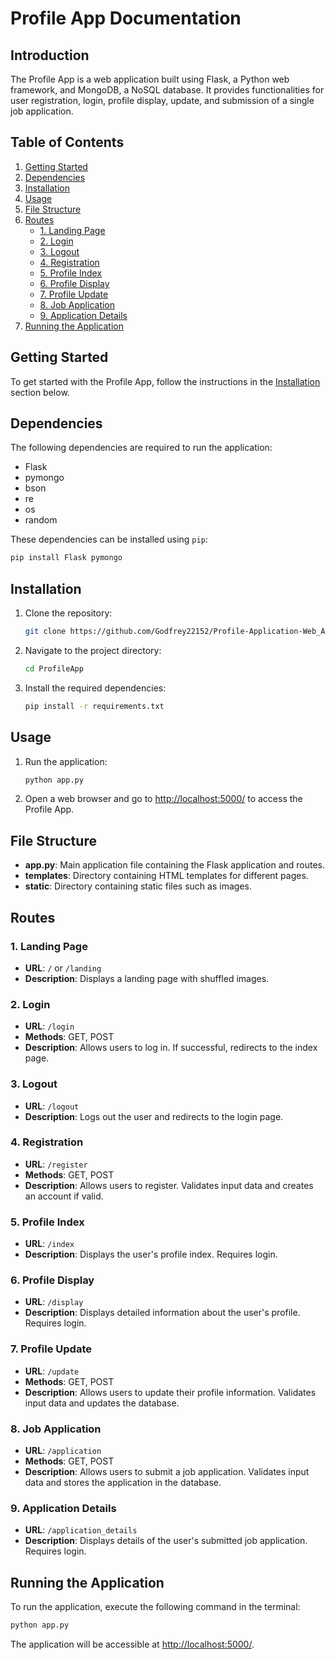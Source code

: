 # Profile App Documentation

## Introduction

The Profile App is a web application built using Flask, a Python web framework, and MongoDB, a NoSQL database. It provides functionalities for user registration, login, profile display, update, and submission of a single job application.

## Table of Contents

1. [Getting Started](#getting-started)
2. [Dependencies](#dependencies)
3. [Installation](#installation)
4. [Usage](#usage)
5. [File Structure](#file-structure)
6. [Routes](#routes)
    - [1. Landing Page](#1-landing-page)
    - [2. Login](#2-login)
    - [3. Logout](#3-logout)
    - [4. Registration](#4-registration)
    - [5. Profile Index](#5-profile-index)
    - [6. Profile Display](#6-profile-display)
    - [7. Profile Update](#7-profile-update)
    - [8. Job Application](#8-job-application)
    - [9. Application Details](#9-application-details)
7. [Running the Application](#running-the-application)

## Getting Started

To get started with the Profile App, follow the instructions in the [Installation](#installation) section below.

## Dependencies

The following dependencies are required to run the application:

- Flask
- pymongo
- bson
- re
- os
- random

These dependencies can be installed using `pip`:

```bash
pip install Flask pymongo
```

## Installation

1. Clone the repository:

   ```bash
   git clone https://github.com/Godfrey22152/Profile-Application-Web_App.git
   ```

2. Navigate to the project directory:

   ```bash
   cd ProfileApp
   ```

3. Install the required dependencies:

   ```bash
   pip install -r requirements.txt
   ```

## Usage

1. Run the application:

   ```bash
   python app.py
   ```

2. Open a web browser and go to [http://localhost:5000/](http://localhost:5000/) to access the Profile App.

## File Structure

- **app.py**: Main application file containing the Flask application and routes.
- **templates**: Directory containing HTML templates for different pages.
- **static**: Directory containing static files such as images.

## Routes

### 1. Landing Page

- **URL**: `/` or `/landing`
- **Description**: Displays a landing page with shuffled images.

### 2. Login

- **URL**: `/login`
- **Methods**: GET, POST
- **Description**: Allows users to log in. If successful, redirects to the index page.

### 3. Logout

- **URL**: `/logout`
- **Description**: Logs out the user and redirects to the login page.

### 4. Registration

- **URL**: `/register`
- **Methods**: GET, POST
- **Description**: Allows users to register. Validates input data and creates an account if valid.

### 5. Profile Index

- **URL**: `/index`
- **Description**: Displays the user's profile index. Requires login.

### 6. Profile Display

- **URL**: `/display`
- **Description**: Displays detailed information about the user's profile. Requires login.

### 7. Profile Update

- **URL**: `/update`
- **Methods**: GET, POST
- **Description**: Allows users to update their profile information. Validates input data and updates the database.

### 8. Job Application

- **URL**: `/application`
- **Methods**: GET, POST
- **Description**: Allows users to submit a job application. Validates input data and stores the application in the database.

### 9. Application Details

- **URL**: `/application_details`
- **Description**: Displays details of the user's submitted job application. Requires login.

## Running the Application

To run the application, execute the following command in the terminal:

```bash
python app.py
```

The application will be accessible at [http://localhost:5000/](http://localhost:5000/).
